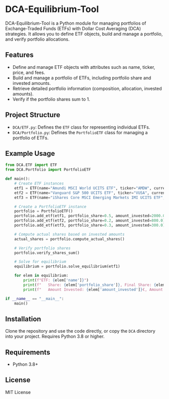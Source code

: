 # DCA-Equilibrium-Tool


DCA-Equilibrium-Tool is a Python module for managing portfolios of Exchange-Traded Funds (ETFs) with Dollar Cost Averaging (DCA) strategies. It allows you to define ETF objects, build and manage a portfolio, and verify portfolio allocations.


## Features

- Define and manage ETF objects with attributes such as name, ticker, price, and fees.
- Build and manage a portfolio of ETFs, including portfolio share and invested amounts.
- Retrieve detailed portfolio information (composition, allocation, invested amounts).
- Verify if the portfolio shares sum to 1.


## Project Structure

- `DCA/ETF.py`: Defines the `ETF` class for representing individual ETFs.
- `DCA/Portfolio.py`: Defines the `PortfolioETF` class for managing a portfolio of ETFs.



## Example Usage

```python
from DCA.ETF import ETF
from DCA.Portfolio import PortfolioETF

def main():
    # Create ETF instances
    etf1 = ETF(name="Amundi MSCI World UCITS ETF", ticker="AMDW", currency="Euro", price=500.0, fees=0.2)
    etf2 = ETF(name="Vanguard S&P 500 UCITS ETF", ticker="VUSA", currency="USD", price=300.0, fees=0.1)
    etf3 = ETF(name="iShares Core MSCI Emerging Markets IMI UCITS ETF", ticker="EIMI", currency="Euro", price=200.0, fees=0.25)

    # Create a PortfolioETF instance
    portfolio = PortfolioETF()
    portfolio.add_etf(etf1, portfolio_share=0.5, amount_invested=2000.0)
    portfolio.add_etf(etf2, portfolio_share=0.2, amount_invested=800.0)
    portfolio.add_etf(etf3, portfolio_share=0.3, amount_invested=300.0)

    # Compute actual shares based on invested amounts
    actual_shares = portfolio.compute_actual_shares()

    # Verify portfolio shares
    portfolio.verify_shares_sum()

    # Solve for equilibrium
    equilibrium = portfolio.solve_equilibrium(etf1)

    for elem in equilibrium:
        print(f"ETF: {elem['name']}")
        print(f"   Share: {elem['portfolio_share']}, Final Share: {elem['final_share']}")
        print(f"   Amount Invested: {elem['amount_invested']}€, Amount to Invest: {elem['amount_to_invest']}€")

if __name__ == "__main__":
    main()
```

## Installation

Clone the repository and use the code directly, or copy the `DCA` directory into your project. Requires Python 3.8 or higher.


## Requirements

- Python 3.8+


## License

MIT License